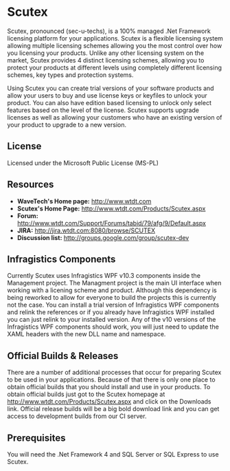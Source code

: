 # Scutex

Scutex, pronounced (sec-u-techs), is a 100% managed .Net Framework licensing platform for your applications. Scutex is a flexible licensing system allowing multiple licensing schemes allowing you the most control over how you licensing your products. Unlike any other licensing system on the market, Scutex provides 4 distinct licensing schemes, allowing you to protect your products at different levels using completely different licensing schemes, key types and protection systems.

Using Scutex you can create trial versions of your software products and allow your users to buy and use license keys or keyfiles to unlock your product. You can also have edition based licensing to unlock only select features based on the level of the license. Scutex supports upgrade licenses as well as allowing your customers who have an existing version of your product to upgrade to a new version.

## License

Licensed under the Microsoft Public License (MS-PL)

## Resources

* **WaveTech's Home page:** <http://www.wtdt.com>
* **Scutex's Home Page:** <http://www.wtdt.com/Products/Scutex.aspx>
* **Forum:** <http://www.wtdt.com/Support/Forums/tabid/79/afg/9/Default.aspx>
* **JIRA:** <http://jira.wtdt.com:8080/browse/SCUTEX>
* **Discussion list:** <http://groups.google.com/group/scutex-dev>

## Infragistics Components

Currently Scutex uses Infragistics WPF v10.3 components inside the Management project. The Managment project is the main UI interface when working with a licening scheme and product. Although this dependency is being reworked to allow for everyone to build the projects this is currently not the case.  You can install a trial version of Infragistics WPF components and relink the references or if you already have Infragistics WPF installed you can just relink to your installed version. Any of the v10 versions of the Infragistics WPF components should work, you will just need to update the XAML headers with the new DLL name and namespace.

## Official Builds & Releases

There are a number of additional processes that occur for preparing Scutex to be used in your applications. Because of that there is only one place to obtain official builds that you should install and use in your products. To obtain official builds just got to the Scutex homepage at http://www.wtdt.com/Products/Scutex.aspx and click on the Downloads link. Official release builds will be a big bold download link and you can get access to development builds from our CI server.

## Prerequisites

You will need the .Net Framework 4 and SQL Server or SQL Express to use Scutex. 